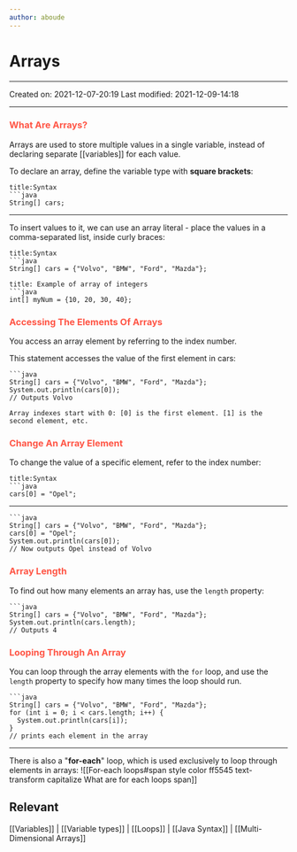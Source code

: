 ```yaml
---
author: aboude
---
```

# Arrays
___

Created on: 2021-12-07-20:19
Last modified: 2021-12-09-14:18

___

### <span style="color: #ff5545;text-transform: capitalize;">What are arrays?</span>
Arrays are used to store multiple values in a single variable, instead of declaring separate [[variables]] for each value.

To declare an array, define the variable type with **square brackets**:
```ad-example
title:Syntax
```java
String[] cars;
```
___
To insert values to it, we can use an array literal - place the values in a comma-separated list, inside curly braces:
```ad-example
title:Syntax
```java
String[] cars = {"Volvo", "BMW", "Ford", "Mazda"};
```
```ad-example
title: Example of array of integers
```java
int[] myNum = {10, 20, 30, 40};
```

### <span style="color: #ff5545;text-transform: capitalize;">accessing the elements of arrays</span>
You access an array element by referring to the index number.

This statement accesses the value of the first element in cars:

```ad-example
```java
String[] cars = {"Volvo", "BMW", "Ford", "Mazda"};
System.out.println(cars[0]);
// Outputs Volvo
```
```ad-note
Array indexes start with 0: [0] is the first element. [1] is the second element, etc.
```

### <span style="color: #ff5545;text-transform: capitalize;">change an array element</span>

To change the value of a specific element, refer to the index number:
```ad-example
title:Syntax
```java
cars[0] = "Opel";
```
___
```ad-example
```java
String[] cars = {"Volvo", "BMW", "Ford", "Mazda"};
cars[0] = "Opel";
System.out.println(cars[0]);
// Now outputs Opel instead of Volvo
```

### <span style="color: #ff5545;text-transform: capitalize;">array length</span>
To find out how many elements an array has, use the `length` property:
```ad-example
```java
String[] cars = {"Volvo", "BMW", "Ford", "Mazda"};
System.out.println(cars.length);
// Outputs 4
```

### <span style="color: #ff5545;text-transform: capitalize;">Looping through an array</span>
You can loop through the array elements with the `for` loop, and use the `length` property to specify how many times the loop should run.
```ad-example
```java
String[] cars = {"Volvo", "BMW", "Ford", "Mazda"};
for (int i = 0; i < cars.length; i++) {
  System.out.println(cars[i]);
}
// prints each element in the array
```
___

There is also a "**for-each**" loop, which is used exclusively to loop through elements in arrays:
![[For-each loops#span style color ff5545 text-transform capitalize What are for each loops span]]

## Relevant 
[[Variables]] | [[Variable types]] | [[Loops]] | [[Java Syntax]] | [[Multi-Dimensional Arrays]]